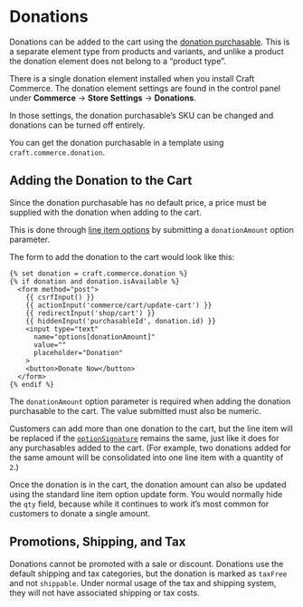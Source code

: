 # Donations

Donations can be added to the cart using the [donation purchasable](commerce4:craft\commerce\elements\Donation). This is a separate element type from products and variants, and unlike a product the donation element does not belong to a “product type”.

There is a single donation element installed when you install Craft Commerce. The donation element settings are found in the control panel under **Commerce** → **Store Settings** → **Donations**.

In those settings, the donation purchasable’s SKU can be changed and donations can be turned off entirely.

You can get the donation purchasable in a template using `craft.commerce.donation`.

## Adding the Donation to the Cart

Since the donation purchasable has no default price, a price must be supplied with the donation when adding to the cart.

This is done through [line item options](orders-carts.md#line-item-options-and-notes) by submitting a `donationAmount` option parameter.

The form to add the donation to the cart would look like this:

```twig
{% set donation = craft.commerce.donation %}
{% if donation and donation.isAvailable %}
  <form method="post">
    {{ csrfInput() }}
    {{ actionInput('commerce/cart/update-cart') }}
    {{ redirectInput('shop/cart') }}
    {{ hiddenInput('purchasableId', donation.id) }}
    <input type="text"
      name="options[donationAmount]"
      value=""
      placeholder="Donation"
    >
    <button>Donate Now</button>
  </form>
{% endif %}
```

The `donationAmount` option parameter is required when adding the donation purchasable to the cart. The value submitted must also be numeric.

Customers can add more than one donation to the cart, but the line item will be replaced if the
[`optionSignature`](adding-to-and-updating-the-cart.md#options-uniqueness) remains the same, just like it does for any purchasables added to the cart. (For example, two donations added for the same amount will be consolidated into one line item with a quantity of `2`.)

Once the donation is in the cart, the donation amount can also be updated using the standard line item option update form. You would normally hide the `qty` field, because while it continues to work it’s most common for customers to donate a single amount.

## Promotions, Shipping, and Tax

Donations cannot be promoted with a sale or discount. Donations use the default shipping and tax categories, but the donation is marked as `taxFree` and not `shippable`. Under normal usage of the tax and shipping system, they will not have associated shipping or tax costs.
